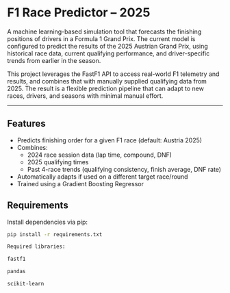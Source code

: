 # F1 Race Predictor –  2025

A machine learning-based simulation tool that forecasts the finishing positions of drivers in a Formula 1 Grand Prix. The current model is configured to predict the results of the 2025 Austrian Grand Prix, using historical race data, current qualifying performance, and driver-specific trends from earlier in the season.

This project leverages the FastF1 API to access real-world F1 telemetry and results, and combines that with manually supplied qualifying data from 2025. The result is a flexible prediction pipeline that can adapt to new races, drivers, and seasons with minimal manual effort.

---

## Features

- Predicts finishing order for a given F1 race (default: Austria 2025)
- Combines:
  - 2024 race session data (lap time, compound, DNF)
  - 2025 qualifying times
  - Past 4-race trends (qualifying consistency, finish average, DNF rate)
- Automatically adapts if used on a different target race/round
- Trained using a Gradient Boosting Regressor

## Requirements

Install dependencies via pip:

```bash
pip install -r requirements.txt

Required libraries:

fastf1

pandas

scikit-learn


